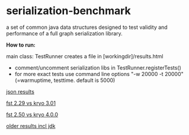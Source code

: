 serialization-benchmark
=======================

a set of common java data structures designed to test validity and performance of a full graph serialization library.

**How to run:**

main class: TestRunner creates a file in [workingdir]/results.html

* comment/uncomment serialization libs in TestRunner.registerTests()
* for more exact tests use command line options "-w 20000 -t 20000" (=warmuptime, testtime. default is 5000)

[json results](http://ruedigermoeller.github.io/fast-serialization/json_bench.html)

[fst 2.29 vs kryo 3.01](http://ruedigermoeller.github.io/fast-serialization/fst2.29vsKryo3.01.html)

[fst 2.50 vs kryo 4.0.0](http://htmlpreview.github.io/?https://github.com/RuedigerMoeller/serialization-benchmark/blob/master/result_fst2_kryo4.html)

[older results incl jdk](https://github.com/RuedigerMoeller/fast-serialization/wiki/Benchmark)
